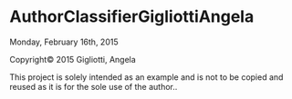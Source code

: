 # AuthorClassifierGigliottiAngela
Monday, February 16th, 2015

Copyright© 2015 Gigliotti, Angela 

This project is solely intended as an example and is not to be copied and reused as it is for the sole use of the author..
